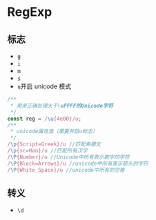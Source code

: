 # RegExp

## 标志

- `g`
- `i`
- `m`
- `s`
- `u`开启 unicode 模式

```js
/**
 * 用来正确处理大于\uFFFF的Unicode字符
 */
const reg = /\u{4e00}/u;
/**
 * unicode属性类（需要开启u标志）
 */
/\p{Script=Greek}/u //匹配希腊文
/\p{sc=Han}/u //匹配所有汉字
/\P{Number}/u //Unicode中所有表示数字的字符
/\P{Block=Arrows}/u //unicode中所有表示箭头的字符
/\P{White_Space}/u //unicode中所有的空格
```

## 转义

- `\d`
